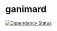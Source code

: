 # ganimard


[![Dependency Status](https://gemnasium.com/ganimard/ganimard.svg)](https://gemnasium.com/ganimard/ganimard)
